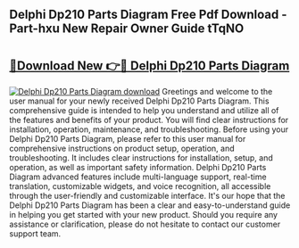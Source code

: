 ## Delphi Dp210 Parts Diagram Free Pdf Download - Part-hxu New Repair Owner Guide tTqNO

# <h2><a href="http://dfkxu2.blite.top/?on=Delphi+Dp210+Parts+Diagram">🔗Download New 👉🔴 Delphi Dp210 Parts Diagram</a></h2>

[![Delphi Dp210 Parts Diagram download](https://i.imgur.com/lujVjoI.png)](http://dfkxu2.blite.top/?on=Delphi+Dp210+Parts+Diagram)
Greetings and welcome to the user manual for your newly received Delphi Dp210 Parts Diagram. This comprehensive guide is intended to help you understand and utilize all of the features and benefits of your product. You will find clear instructions for installation, operation, maintenance, and troubleshooting. Before using your Delphi Dp210 Parts Diagram, please refer to this user manual for comprehensive instructions on product setup, operation, and troubleshooting. It includes clear instructions for installation, setup, and operation, as well as important safety information. Delphi Dp210 Parts Diagram advanced features include multi-language support, real-time translation, customizable widgets, and voice recognition, all accessible through the user-friendly and customizable interface. It's our hope that the Delphi Dp210 Parts Diagram has been a clear and easy-to-understand guide in helping you get started with your new product. Should you require any assistance or clarification, please do not hesitate to contact our customer support team.
